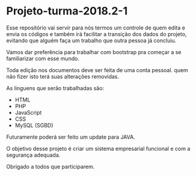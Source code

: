 # Projeto-turma-2018.2-1
Esse repositório vai servir para nós termos um controle de quem edita e envia os códigos e também irá facilitar a transição
dos dados do projeto, evitando que alguém faça um trabalho que outra pessoa já concluiu.

Vamos dar preferência para trabalhar com bootstrap pra começar a se familiarizar com esse mundo.

Toda edição nos documentos deve ser feita de uma conta pessoal.
quem não fizer isto terá suas alterações removidas.

As linguens que serão trabalhadas são:
- HTML
- PHP
- JavaScript
- CSS
- MySQL (SGBD)

Futuramente poderá ser feito um update para JAVA.

O objetivo desse projeto é criar um sistema empresarial funcional e com a segurança adequada.

Obrigado a todos que participarem.
